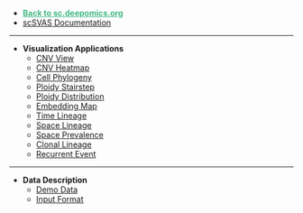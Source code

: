 - <a href="https://sc.deepomics.org" class="to-oviz" style="color:rgba(66,185,131,1)">**Back to sc.deepomics.org**</a>
- [scSVAS Documentation](/)
---
- **Visualization Applications**
  - [CNV View](app/CNV_View.md)
  - [CNV Heatmap](app/CNV_Heatmap.md)
  - [Cell Phylogeny](app/Cell_Phylogeny.md)
  - [Ploidy Stairstep](app/Ploidy_Stairstep.md)
  - [Ploidy Distribution](app/Ploidy_Distribution.md)
  - [Embedding Map](app/Embedding_Map.md)
  - [Time Lineage](app/Time_lineage.md)        
  - [Space Lineage](app/Space_Lineage.md)
  - [Space Prevalence](app/Space_Prevalence.md)
  - [Clonal Lineage](app/Clonal_Lineage.md)
  - [Recurrent Event](app/Recurrent_Event.md)
---
- **Data Description**
  - [Demo Data](data/Demo_data.md)
  - [Input Format](data/input_format)
